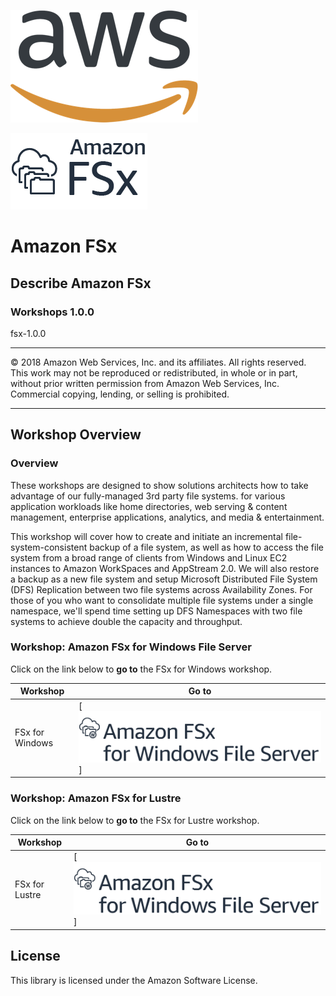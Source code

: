 ![](/images/AWS_logo_PMS_300x180.png)

![](/images/product-icon_Amazon_FSx_lockup_horizontal_squid_ink.png)

# **Amazon FSx**

## Describe Amazon FSx

### Workshops 1.0.0

fsx-1.0.0

---

© 2018 Amazon Web Services, Inc. and its affiliates. All rights reserved. This work may not be  reproduced or redistributed, in whole or in part, without prior written permission from Amazon Web Services, Inc. Commercial copying, lending, or selling is prohibited.

---

## Workshop Overview

### Overview

These workshops are designed to show solutions architects how to take advantage of our fully-managed 3rd party file systems. for various application workloads like home directories, web serving & content management, enterprise applications, analytics, and media & entertainment.

This workshop will cover how to create and initiate an incremental file-system-consistent backup of a file system, as well as how to access the file system from a broad range of clients from Windows and Linux EC2 instances to Amazon WorkSpaces and AppStream 2.0. We will also restore a backup as a new file system and setup Microsoft Distributed File System (DFS) Replication between two file systems across Availability Zones. For those of you who want to consolidate multiple file systems under a single namespace, we'll spend time setting up DFS Namespaces with two file systems to achieve double the capacity and throughput.


### Workshop: Amazon FSx for Windows File Server

Click on the link below to **go to** the FSx for Windows workshop.

| Workshop | Go to |
| --- | --- 
| FSx for Windows | [![](/images/product-icon_Amazon_FSx_for_WFS_lockup_horizontal_squid_ink.png)] |



### Workshop: Amazon FSx for Lustre

Click on the link below to **go to** the FSx for Lustre workshop.

| Workshop | Go to |
| --- | --- 
| FSx for Lustre | [![](/images/product-icon_Amazon_FSx_for_WFS_lockup_horizontal_squid_ink.png)] |



## License

This library is licensed under the Amazon Software License.
